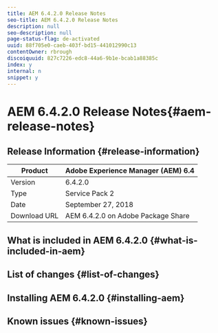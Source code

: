 ```yaml
---
title: AEM 6.4.2.0 Release Notes
seo-title: AEM 6.4.2.0 Release Notes
description: null
seo-description: null
page-status-flag: de-activated
uuid: 88f705e0-caeb-403f-bd15-441012990c13
contentOwner: rbrough
discoiquuid: 827c7226-edc8-44a6-9b1e-bcab1a88385c
index: y
internal: n
snippet: y
---
```


# AEM 6.4.2.0 Release Notes{#aem-release-notes}

## Release Information {#release-information}

| Product |**Adobe Experience Manager (AEM) 6.4** |
|---|---|
| Version |6.4.2.0 |
| Type |Service Pack 2 |
| Date |September 27, 2018 |
| Download URL |AEM 6.4.2.0 on Adobe Package Share |

<!--
Comment Type: annotation
Last Modified By: rbrough
Last Modified Date: 2018-08-22T11:46:33.410-0400
Add link to "AEM 6.4.2.0 on Adobe Package Share"
-->

## What is included in AEM 6.4.2.0 {#what-is-included-in-aem}

## List of changes {#list-of-changes}

## Installing AEM 6.4.2.0 {#installing-aem}

## Known issues {#known-issues}

